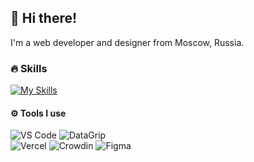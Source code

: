 ## 👋 Hi there!
I'm a web developer and designer from Moscow, Russia.

### 🔥 Skills
[![My Skills](https://skillicons.dev/icons?i=typescript,react,nextjs,prisma,postgres,sass,discord)](https://skillicons.dev)

#### ⚙ Tools I use
<p>
  <img alt="VS Code" src="https://img.shields.io/badge/-VS Code-22A7F2?style=flat-square&logo=visual studio code&logoColor=white"/>
  <img alt="DataGrip" src="https://img.shields.io/badge/-Datagrip-000000?style=flat-square&logo=datagrip&logoColor=white"/>
  <br>
  <img alt="Vercel" src="https://img.shields.io/badge/-Vercel-000000?style=flat-square&logo=vercel&logoColor=white"/>
  <img alt="Crowdin" src="https://img.shields.io/badge/-Crowdin-2E3340?style=flat-square&logo=crowdin&logoColor=white"/>
  <img alt="Figma" src="https://img.shields.io/badge/-Figma-F24E1E?style=flat-square&logo=figma&logoColor=white"/>
</p>
